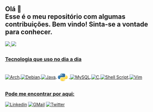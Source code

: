 ## Olá 👋<br> Esse é o meu repositório com algumas contribuições. Bem vindo! Sinta-se a vontade para conhecer.

<div>
  <a href="https://github.com/ovidio-francisco">
  <img height="180em" src="https://github-readme-stats.vercel.app/api?username=ovidio-francisco&show_icons=true&theme=dracula&include_all_commits=true&count_private=true"/>
  <img height="180em" src="https://github-readme-stats.vercel.app/api/top-langs/?username=ovidio-francisco&layout=compact&langs_count=7&theme=dracula"/>
</div>

##
  
### Tecnologia que uso no dia a dia

<div style="display: inline_block"><br>
  <img align="center" alt="Arch" height="30" width="30" src="http://www.archlinux.org/logos/archlinux-icon-crystal-64.svg">
  <img align="center" alt="Debian" height="30" width="40" src="https://cdn.jsdelivr.net/gh/devicons/devicon/icons/debian/debian-original.svg">

  <img align="center" alt="Java" height="30" width="40" src="https://cdn.jsdelivr.net/gh/devicons/devicon/icons/java/java-original.svg">
  <img align="center" alt="Python" height="30" width="40" src="https://raw.githubusercontent.com/devicons/devicon/master/icons/python/python-original.svg">
  <img align="center" alt="MySQL" height="30" width="40" src="https://cdn.jsdelivr.net/gh/devicons/devicon/icons/mysql/mysql-original.svg">
  <img align="center" alt="C" height="30" width="40" src="https://cdn.jsdelivr.net/gh/devicons/devicon/icons/c/c-plain.svg">
  <img align="center" alt="Shell Script" height="30" width="40" src="https://cdn.jsdelivr.net/gh/devicons/devicon/icons/bash/bash-original.svg">
  <img align="center" alt="Vim" height="30" width="40" src="https://cdn.jsdelivr.net/gh/devicons/devicon/icons/vim/vim-original.svg">
</div>

##
  
### Pode me encontrar por aqui:

[![Linkedin](https://img.shields.io/badge/LinkedIn-0077B5?style=for-the-badge&logo=linkedin&logoColor=white)](https://www.linkedin.com/in/ovidio-francisco/)
[![GMail](https://img.shields.io/badge/Gmail-D14836?style=for-the-badge&logo=gmail&logoColor=white)](mailto:ovidiojf@gmail.com)
[![Twitter](https://img.shields.io/badge/Twitter-1DA1F2?style=for-the-badge&logo=twitter&logoColor=white)](https://twitter.com/ovidiojf)




<!--

[![Arch](https://img.shields.io/badge/Arch_Linux-1793D1?style=for-the-badge&logo=arch-linux&logoColor=white)](https://archlinux.org/)
[![Java](https://img.shields.io/badge/Java-ED8B00?style=for-the-badge&logo=java&logoColor=white)](https://www.java.com/)
[![Python](https://img.shields.io/badge/Python-3776AB?style=for-the-badge&logo=python&logoColor=white)](https://www.python.org/)




**ovidio-francisco/ovidio-francisco** is a ✨ _special_ ✨ repository because its `README.md` (this file) appears on your GitHub profile.

Here are some ideas to get you started:

- 🔭 I’m currently working on ...
- 🌱 I’m currently learning ...
- 👯 I’m looking to collaborate on ...
- 🤔 I’m looking for help with ...
- 💬 Ask me about ...
- 📫 How to reach me: ...
- 😄 Pronouns: ...
- ⚡ Fun fact: ...
-->
